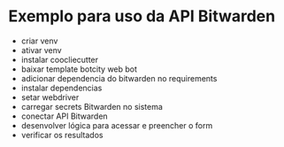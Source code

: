 # Exemplo para uso da API Bitwarden

- criar venv
- ativar venv
- instalar coocliecutter
- baixar template botcity web bot
- adicionar dependencia do bitwarden no requirements
- instalar dependencias
- setar webdriver
- carregar secrets Bitwarden no sistema
- conectar API Bitwarden
- desenvolver lógica para acessar e preencher o form
- verificar os resultados
